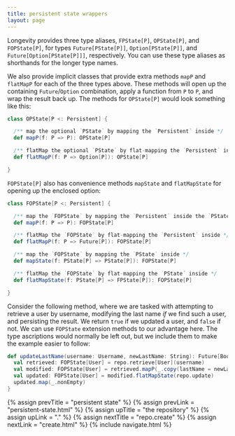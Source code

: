 ```yaml
---
title: persistent state wrappers
layout: page
---
```


Longevity provides three type aliases, `FPState[P]`, `OPState[P]`, and
`FOPState[P]`, for types `Future[PState[P]]`, `Option[PState[P]]`, and
`Future[Option[PState[P]]]`, respectively. You can use these type
aliases as shorthands for the longer type names.

We also provide implicit classes that provide extra methods `mapP` and
`flatMapP` for each of the three types above. These methods will open
up the containing `Future`/`Option` combination, apply a function from
`P` to `P`, and wrap the result back up. The methods for `OPState[P]`
would look something like this:

```scala
class OPState[P <: Persistent] {

  /** map the optional `PState` by mapping the `Persistent` inside */
  def mapP(f: P => P): OPState[P]

  /** flatMap the optional `PState` by flat-mapping the `Persistent` inside */
  def flatMapP(f: P => Option[P]): OPState[P]

}
```

`FOPState[P]` also has convenience methods `mapState` and
`flatMapState` for opening up the enclosed option:

```scala
class FOPState[P <: Persistent] {

  /** map the `FOPState` by mapping the `Persistent` inside the `PState` */
  def mapP(f: P => P): FOPState[P]

  /** flatMap the `FOPState` by flat-mapping the `Persistent` inside */
  def flatMapP(f: P => Future[P]): FOPState[P]

  /** map the `FOPState` by mapping the `PState` inside */
  def mapState(f: PState[P] => PState[P]): FOPState[P]

  /** flatMap the `FOPState` by flat-mapping the `PState` inside */
  def flatMapState(f: PState[P] => FPState[P]): FOPState[P]

}
```

Consider the following method, where we are tasked with attempting to
retrieve a user by username, modifying the last name _if_ we find such
a user, and persisting the result. We return `true` if we updated a
user, and `false` if not. We can use `FOPState` extension methods to
our advantage here. The type ascriptions would normally be left out,
but we include them to make the example easier to follow:

```scala
def updateLastName(username: Username, newLastName: String): Future[Boolean] = {
  val retrieved: FOPState[User] = repo.retrieve[User](username)
  val modified: FOPState[User] = retrieved.mapP(_.copy(lastName = newLastName))
  val updated: FOPState[User] = modified.flatMapState(repo.update)
  updated.map(_.nonEmpty)
}
```

{% assign prevTitle = "persistent state" %}
{% assign prevLink  = "persistent-state.html" %}
{% assign upTitle   = "the repository" %}
{% assign upLink    = "." %}
{% assign nextTitle = "repo.create" %}
{% assign nextLink  = "create.html" %}
{% include navigate.html %}
